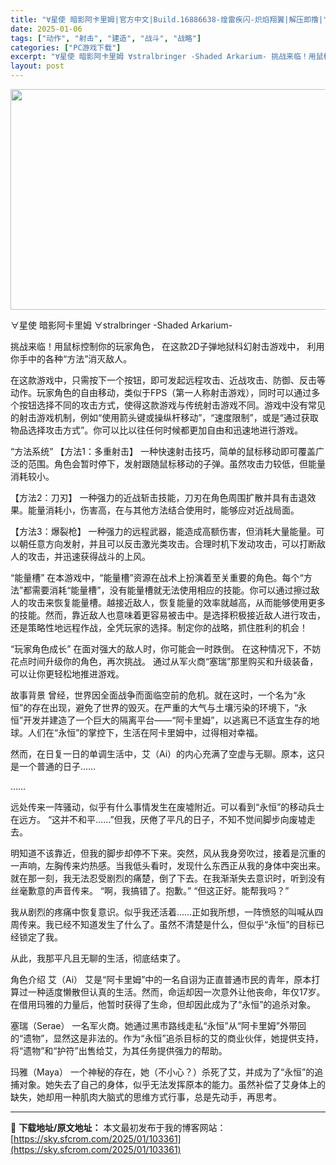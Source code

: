 ```yaml
---
title: "∀星使 暗影阿卡里姆|官方中文|Build.16886638-煌雷疾闪-炽焰翔翼|解压即撸|"
date: 2025-01-06
tags: ["动作", "射击", "建造", "战斗", "战略"]
categories: ["PC游戏下载"]
excerpt: "∀星使 暗影阿卡里姆 ∀stralbringer -Shaded Arkarium- 挑战来临！用鼠标控制你的玩家角色， 在这款2D子弹地狱科幻射击游戏中， 利用你手中的各种“方法”消灭敌人。 在这款游戏中，只需按下一个按钮，即可发起远程攻击、近战攻击、防御、反击等动作。玩家角色的自由移动，类似于F&hellip;"
layout: post
---
```


<img class="aligncenter size-full wp-image-103375" src="https://sky.sfcrom.com/wp-content/uploads/2025/01/2025010612154298-1.webp" alt="" width="616" height="353" />

∀星使 暗影阿卡里姆 ∀stralbringer -Shaded Arkarium-

挑战来临！用鼠标控制你的玩家角色，
在这款2D子弹地狱科幻射击游戏中，
利用你手中的各种“方法”消灭敌人。

在这款游戏中，只需按下一个按钮，即可发起远程攻击、近战攻击、防御、反击等动作。玩家角色的自由移动，类似于FPS（第一人称射击游戏），同时可以通过多个按钮选择不同的攻击方式，使得这款游戏与传统射击游戏不同。游戏中没有常见的射击游戏机制，例如“使用箭头键或操纵杆移动”，“速度限制”，或是“通过获取物品选择攻击方式”。你可以比以往任何时候都更加自由和迅速地进行游戏。

“方法系统”
【方法1：多重射击】
一种快速射击技巧，简单的鼠标移动即可覆盖广泛的范围。角色会暂时停下，发射跟随鼠标移动的子弹。虽然攻击力较低，但能量消耗较小。

【方法2：刀刃】
一种强力的近战斩击技能，刀刃在角色周围扩散并具有击退效果。能量消耗小，伤害高，在与其他方法结合使用时，能够应对近战局面。

【方法3：爆裂枪】
一种强力的远程武器，能造成高额伤害，但消耗大量能量。可以朝任意方向发射，并且可以反击激光类攻击。合理时机下发动攻击，可以打断敌人的攻击，并迅速获得战斗的上风。

“能量槽”
在本游戏中，“能量槽”资源在战术上扮演着至关重要的角色。每个“方法”都需要消耗“能量槽”，没有能量槽就无法使用相应的技能。你可以通过擦过敌人的攻击来恢复能量槽。越接近敌人，恢复能量的效率就越高，从而能够使用更多的技能。然而，靠近敌人也意味着更容易被击中。是选择积极接近敌人进行攻击，还是策略性地远程作战，全凭玩家的选择。制定你的战略，抓住胜利的机会！

“玩家角色成长”
在面对强大的敌人时，你可能会一时跌倒。
在这种情况下，不妨花点时间升级你的角色，再次挑战。
通过从军火商“塞瑞”那里购买和升级装备，可以让你更轻松地推进游戏。

故事背景
曾经，世界因全面战争而面临空前的危机。就在这时，一个名为“永恒”的存在出现，避免了世界的毁灭。在严重的大气与土壤污染的环境下，“永恒”开发并建造了一个巨大的隔离平台——“阿卡里姆”，以逃离已不适宜生存的地球。人们在“永恒”的掌控下，生活在阿卡里姆中，过得相对幸福。

然而，在日复一日的单调生活中，艾（Ai）的内心充满了空虚与无聊。原本，这只是一个普通的日子……

……

远处传来一阵骚动，似乎有什么事情发生在废墟附近。可以看到“永恒”的移动兵士在远方。
“这并不和平……”但我，厌倦了平凡的日子，不知不觉间脚步向废墟走去。

明知道不该靠近，但我的脚步却停不下来。突然，风从我身旁吹过，接着是沉重的一声响，左胸传来灼热感。当我低头看时，发现什么东西正从我的身体中突出来。就在那一刻，我无法忍受剧烈的痛楚，倒了下去。在我渐渐失去意识时，听到没有丝毫歉意的声音传来。
“啊，我搞错了。抱歉。”
“但这正好。能帮我吗？”

我从剧烈的疼痛中恢复意识。似乎我还活着……正如我所想，一阵愤怒的叫喊从四周传来。我已经不知道发生了什么了。虽然不清楚是什么，但似乎“永恒”的目标已经锁定了我。

从此，我那平凡且无聊的生活，彻底结束了。

角色介绍
艾（Ai）
艾是“阿卡里姆”中的一名自诩为正直普通市民的青年，原本打算过一种适度懒散但认真的生活。然而，命运却因一次意外让他丧命，年仅17岁。在借用玛雅的力量后，他暂时获得了生命，但却因此成为了“永恒”的追杀对象。

塞瑞（Serae）
一名军火商。她通过黑市路线走私“永恒”从“阿卡里姆”外带回的“遗物”，显然这是非法的。作为“永恒”追杀目标的艾的商业伙伴，她提供支持，将“遗物”和“护符”出售给艾，为其任务提供强力的帮助。

玛雅（Maya）
一个神秘的存在，她（不小心？）杀死了艾，并成为了“永恒”的追捕对象。她失去了自己的身体，似乎无法发挥原本的能力。虽然补偿了艾身体上的缺失，她却用一种肌肉大脑式的思维方式行事，总是先动手，再思考。

---
📖 **下载地址/原文地址：** 本文最初发布于我的博客网站：[https://sky.sfcrom.com/2025/01/103361](https://sky.sfcrom.com/2025/01/103361)
